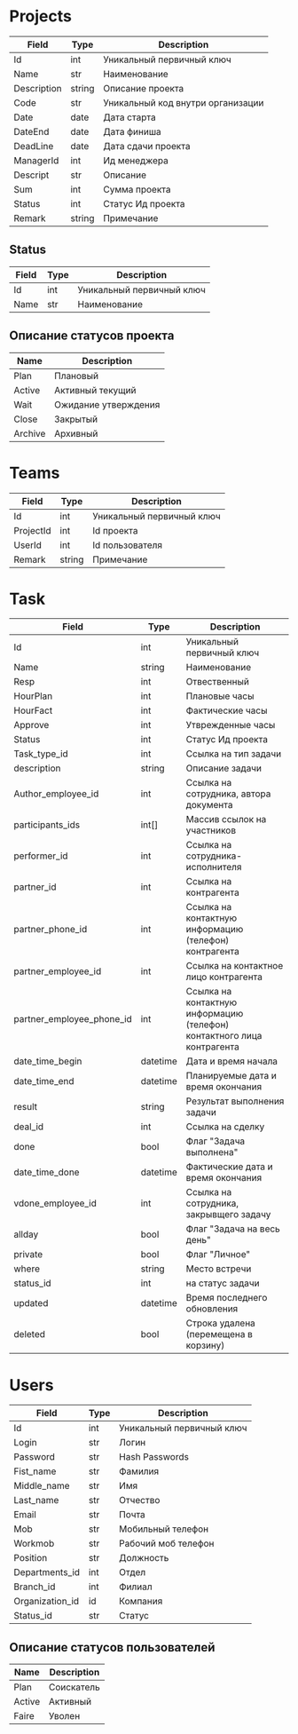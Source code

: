 

# Projects

|Field|Type|Description
|-----|----|-----------|
|Id|int|Уникальный первичный ключ
|Name|str|Наименование 
|Description|string|Описание проекта
|Code|str|Уникальный код внутри организации
|Date|date|Дата старта
|DateEnd|date|Дата финиша
|DeadLine|date|Дата сдачи проекта
|ManagerId|int|Ид менеджера
|Descript|str|Описание
|Sum|int|Сумма проекта
|Status|int|Статус Ид проекта
|Remark|string|Примечание



## Status
|Field|Type|Description
|-----|----|-----------|
|Id|int|Уникальный первичный ключ
|Name|str|Наименование


## Описание статусов проекта
|Name|Description|
|-----|----|
|Plan|Плановый|
|Active|Активный текущий|
|Wait|Ожидание утверждения|
|Close|Закрытый|
|Archive|Архивный|

# Teams
|Field|Type|Description
|-----|----|-----------|
|Id|int|Уникальный первичный ключ
|ProjectId|int|Id проекта
|UserId|int|Id пользователя 
|Remark|string|Примечание

# Task
|Field|Type|Description
|-----|----|-----------|
|Id|int|Уникальный первичный ключ
|Name|string|Наименование|
|Resp|int|Отвественный|
|HourPlan|int|Плановые часы|
|HourFact|int|Фактические часы|
|Approve|int|Утврежденные часы|
|Status|int|Статус Ид проекта|
|Task_type_id|int|Ссылка на тип задачи
|description|	string|Описание задачи
|Author_employee_id|int|	Ссылка на сотрудника, автора документа
|participants_ids	|int[]|	Массив ссылок на участников
|performer_id	|int|	Ссылка на сотрудника-исполнителя
|partner_id	|int|	Ссылка на контрагента
|partner_phone_id	|int	|Ссылка на контактную информацию (телефон) контрагента
|partner_employee_id|	int|Ссылка на контактное лицо контрагента
|partner_employee_phone_id|	int|Ссылка на контактную информацию (телефон) контактного лица контрагента
|date_time_begin|	datetime|	Дата и время начала
|date_time_end	|datetime	|	Планируемые дата и время окончания
|result|	string|	Результат выполнения задачи
|deal_id|	int|Ссылка на сделку
|done|	bool|	Флаг "Задача выполнена"
|date_time_done	|datetime	|			Фактические дата и время окончания
|vdone_employee_id|	int	|	Ссылка на сотрудника, закрывщего задачу
|allday|	bool|	Флаг "Задача на весь день"
|private|	bool|	Флаг "Личное"
|where|	string|	Место встречи
|status_id|	int| на статус задачи
|updated	|datetime|Время последнего обновления
|deleted|	bool	|Строка удалена (перемещена в корзину)















# Users

|Field|Type|Description
|-----|----|-----------|
|Id|int|Уникальный первичный ключ
|Login|str|Логин
|Password|str|Hash Passwords
|Fist_name|str|Фамилия
|Middle_name|str|Имя
|Last_name|str|Отчество
|Email|str|Почта
|Mob|str|Мобильный телефон
|Workmob|str|Рабочий моб телефон
|Position|str|Должность
|Departments_id|int|Отдел
|Branch_id|int|Филиал
|Оrganization_id|id|Компания
|Status_id|str|Статус


## Описание статусов пользователей
|Name|Description|
|-----|----|
|Plan|Соискатель|
|Active|Активный|
|Faire|Уволен|
















